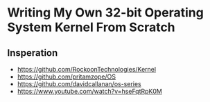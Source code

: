 # Writing My Own 32-bit Operating System Kernel From Scratch

## Insperation

- https://github.com/RockoonTechnologies/Kernel
- https://github.com/pritamzope/OS
- https://github.com/davidcallanan/os-series
- https://www.youtube.com/watch?v=hseFqtRpK0M
